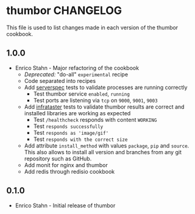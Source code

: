 thumbor CHANGELOG
=================

This file is used to list changes made in each version of the thumbor cookbook.

1.0.0
-----
- Enrico Stahn - Major refactoring of the cookbook
    - *Deprecated:* "do-all" `experimental` recipe
    - Code separated into recipes
    - Add [serverspec](http://serverspec.org/) tests to validate processes are running correctly
	    - Test thumbor service `enabled`, `running`
	    - Test ports are listening via `tcp` on `9000`, `9001`, `9003`
    - Add [infrataster](http://infrataster.net/) tests to validate thumbor results are correct and installed libraries are working as expected
	    - Test `/healthcheck` responds with content `WORKING`
	    - Test `responds successfully`
	    - Test `responds as 'image/gif'`
	    - Test `responds with the correct size`
   - Add attribute `install_method` with values `package`, `pip` and `source`. This also allows to install all version and branches from any git repository such as GitHub.
   - Add monit for nginx and thumbor
   - Add redis through redisio cookbook

0.1.0
-----
- Enrico Stahn - Initial release of thumbor
